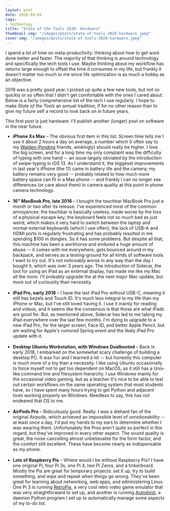 ```yaml
---
layout: post
date: 2020-03-01
tags:
- technology
title: "State of the Tools 2020: Hardware"
thumbnail-img: "/images/posts/state-of-tools-2020-hardware.jpeg"
cover-img: "/images/posts/state-of-tools-2020-hardware.jpeg"
---
```


I spend a lot of time on meta-productivity: thinking about how to get work done better and faster.
The majority of that thinking is around technology and specifically the tech tools I use.
Maybe thinking about my workflow has returns large enough to offset the time it consumes in my life, but frankly it doesn't matter too much to me since life optimization is as much a hobby as an objective.

2019 was a pretty good year. I picked up quite a few new tools, but not so quickly or so often that I didn't get comfortable with the ones I cared about.
Below is a fairly comprehensive list of the tech I use regularly.
I hope to make *State of the Tools* an annual tradition, if for no other reason than to give my future self a record to look back on in future years.

<!-- more -->

This first post is just hardware.
I'll publish another (longer) post on software in the near future.

- **iPhone Xs Max** – The obvious first item in this list.
Screen time tells me I use it about 2 hours a day on average, a number which (I often say to my [Walden-Ponding](https://breakingsmart.substack.com/p/against-waldenponding) friends, winkingly) should really be higher.
I love the big screen, and for a long time my only complaint was the difficulty of typing with one hand -- an issue largely obviated by the introduction of swipe-typing in iOS 13.
As I understand it, the biggeset improvements in last year's iPhone (the 11) came in battery life and the camera; my battery remains very good -- probably related to how much more battery space can fit in a Max phone -- and frankly I can no longer see differences (or care about them) in camera quality at this point in phone camera technology.
<br><br>
- **16" MacBook Pro, late 2016** – I bought the touchbar MacBook Pro just a month or two after its release.
I've experienced most of the common annoyances: the touchbar is basically useless, made worse by the loss of a physical escape key; the keyboard feels not so much bad as just weird, which makes it very hard to switch between the laptop and normal external keyboards (which I use often); the lack of USB-A and HDMI ports is regularly frustrating and has probably resulted in me spending $100 in dongles.
So it has some problems.
But despite all that, this machine has been a workhorse and endured a huge amount of abuse -- it comes with me everywhere, gets bounced around in my backpack, and serves as a testing-ground for all kinds of software tools I want to try out.
It's not noticeably worse in any way than the day I bought it, which was over 3 years ago.
The introduction of Sidecar, the tool for using an iPad as an external display, has made me like my Mac all the more.
I'll probably upgrade the at the next major Mac update, but more out of curiousity than necessity.
<br><br>
- **iPad Pro, early 2018** – I have the last iPad Pro without USB-C, meaning it still has bezels and Touch ID.
It's much less integral to my life than my iPhone or Mac, but I've still loved having it.
I use it mainly for reading and videos, and it seems like the consensus is that those are what iPads are good for.
But, as mentioned above, Sidecar has led to me taking my iPad everywhere over the last few months.
I'm dying to upgrade to a new iPad Pro, for the larger screen, Face ID, and better Apple Pencil, but am waiting for Apple's rumored Spring event and the likely iPad Pro update with it.
<br><br>
- **Desktop Ubuntu Workstation, with Windows Dualbooted** – Back in early 2018, I embarked on the somewhat scary challenge of building a desktop PC.
It was fun and I learned a lot -- but honestly this computer is much more of a toy than a necessity.
I like using Ubuntu occasionally to force myself not to get too dependent on MacOS, as it still has a Unix-like command line and filesystem hierarchy.
I use Windows mainly for the occasional video gaming, but as a teacher it's nice to be able to test out certain workflows on the same operating system that most students have, so I have spent many hours trying to get Python and adjacent tools working properly on Windows.
Needless to say, this has not endeared that OS to me.
<br><br>
- **AirPods Pro** – Ridiculously good. Really.
I was a diehard fan of the original Airpods, which achieved an impossible level of unnoticeability -- at least once a day, I'd put my hands to my ears to determine whether I was wearing them.
Unfortunately the Pros aren't quite so perfect in this regard, but they've improved in every other aspect.
The sound quality is great, the noise cancelling almost unbelievable for the form factor, and the comfort still excellent.
These have become nearly as indispensable as my phone.
<br><br>
- **Lots of Raspberry Pis** – Where would I be without Raspberry Pis?
I have one original Pi, four Pi 3s, one Pi 4, two Pi Zeros, and a tinkerboard.
Mostly the Pis are great for temporary projects: set it up, try to build something, and wipe and repeat when things go wrong.
They've been great for learning about networking, web apps, and administering Linux.
One Pi 3 is running [RetroPie](https://retropie.org.uk), a very cool retro video game emulator that was very straightforward to set up, and another is running [Autodoist](https://github.com/eswan18/autodoist_d), a daemon Python program I set up to automatically manage some aspects of my to-do list.

